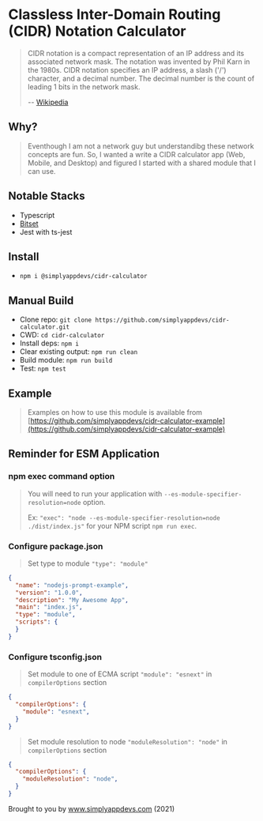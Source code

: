 # Classless Inter-Domain Routing (CIDR) Notation Calculator

> CIDR notation is a compact representation of an IP address and its associated network mask. The notation was invented by Phil Karn in the 1980s. CIDR notation specifies an IP address, a slash ('/') character, and a decimal number. The decimal number is the count of leading 1 bits in the network mask.
>
> -- [Wikipedia](https://www.google.com/url?sa=t&rct=j&q=&esrc=s&source=web&cd=&cad=rja&uact=8&ved=2ahUKEwi1-cenwurxAhXvYd8KHf_tD0kQFjAHegQIChAD&url=https%3A%2F%2Fen.wikipedia.org%2Fwiki%2FClassless_Inter-Domain_Routing%23%3A~%3Atext%3DCIDR%2520notation%2520is%2520a%2520compact%2Cbits%2520in%2520the%2520network%2520mask.&usg=AOvVaw2nDWDw7Awi2gjUL2lcmRkI)

## Why?

> Eventhough I am not a network guy but understandibg these network concepts are fun. So, I wanted a write a CIDR calculator app (Web, Mobile, and Desktop) and figured I started with a shared module that I can use.

## Notable Stacks

* Typescript
* [Bitset](https://www.npmjs.com/package/bitset)
* Jest with ts-jest

## Install

* `npm i @simplyappdevs/cidr-calculator`

## Manual Build

* Clone repo: `git clone https://github.com/simplyappdevs/cidr-calculator.git`
* CWD: `cd cidr-calculator`
* Install deps: `npm i`
* Clear existing output: `npm run clean`
* Build module: `npm run build`
* Test: `npm test`

## Example

> Examples on how to use this module is available from [https://github.com/simplyappdevs/cidr-calculator-example](https://github.com/simplyappdevs/cidr-calculator-example)

## Reminder for ESM Application

### npm exec command option

> You will need to run your application with `--es-module-specifier-resolution=node` option.
>
> Ex: `"exec": "node --es-module-specifier-resolution=node ./dist/index.js"` for your NPM script `npm run exec`.

### Configure package.json

> Set type to module `"type": "module"`

```json
{
  "name": "nodejs-prompt-example",
  "version": "1.0.0",
  "description": "My Awesome App",
  "main": "index.js",
  "type": "module",
  "scripts": {
  }
}
```

### Configure tsconfig.json

> Set module to one of ECMA script `"module": "esnext"` in `compilerOptions` section

```json
{
  "compilerOptions": {
    "module": "esnext",
  }
}
```

> Set module resolution to node `"moduleResolution": "node"` in `compilerOptions` section

```json
{
  "compilerOptions": {
    "moduleResolution": "node",
  }
}
```

Brought to you by www.simplyappdevs.com (2021)
